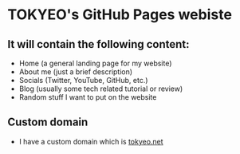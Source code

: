 # TOKYEO's GitHub Pages webiste

## It will contain the following content:
- Home (a general landing page for my website)
- About me (just a brief description)
- Socials (Twitter, YouTube, GitHub, etc.)
- Blog (usually some tech related tutorial or review)
- Random stuff I want to put on the website

## Custom domain
- I have a custom domain which is [tokyeo.net](https://tokyeo.net/)
